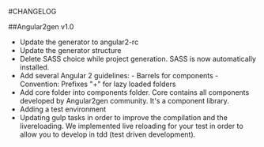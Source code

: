 #CHANGELOG

##Angular2gen v1.0

- Update the generator to angular2-rc
- Update the generator structure
- Delete SASS choice while project generation. SASS is now automatically installed. 
- Add several Angular 2 guidelines: 
      - Barrels for components
      - Convention: Prefixes "+" for lazy loaded folders
- Add core folder into components folder. Core contains all components developed by Angular2gen community. It's a component library. 
- Adding a test environment
- Updating gulp tasks in order to improve the compilation and the livereloading. We implemented live reloading for your test in order to allow you to develop in tdd (test driven development).

